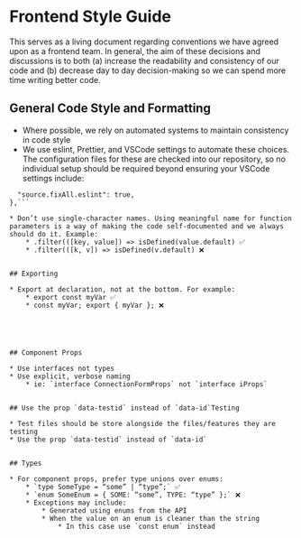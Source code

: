 # Frontend Style Guide

This serves as a living document regarding conventions we have agreed upon as a frontend team. In general, the aim of these decisions and discussions is to both (a) increase the readability and consistency of our code and (b) decrease day to day decision-making so we can spend more time writing better code.  

## General Code Style and Formatting

* Where possible, we rely on automated systems to maintain consistency in code style 
* We use eslint, Prettier, and VSCode settings to automate these choices.  The configuration files for these are checked into our repository, so no individual setup should be required beyond ensuring your VSCode settings include: 
```"editor.codeActionsOnSave": {
  "source.fixAll.eslint": true,
},```

* Don’t use single-character names. Using meaningful name for function parameters is a way of making the code self-documented and we always should do it. Example:
    * .filter(([key, value]) => isDefined(value.default) ✅
    * .filter(([k, v]) => isDefined(v.default) ❌


## Exporting

* Export at declaration, not at the bottom. For example:
    * export const myVar ✅
    * const myVar; export { myVar }; ❌





## Component Props

* Use interfaces not types
* Use explicit, verbose naming 
    * ie: `interface ConnectionFormProps` not `interface iProps`


## Use the prop `data-testid` instead of `data-id`Testing

* Test files should be store alongside the files/features they are testing
* Use the prop `data-testid` instead of `data-id`


## Types

* For component props, prefer type unions over enums:
    * `type SomeType = “some” | “type”;` ✅
    * `enum SomeEnum = { SOME: “some”, TYPE: “type” };` ❌
    * Exceptions may include:
        * Generated using enums from the API
        * When the value on an enum is cleaner than the string
            * In this case use `const enum` instead

